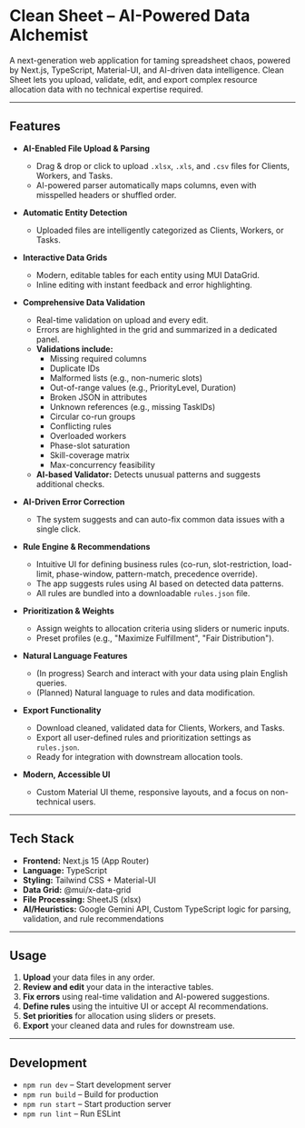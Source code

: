 # Clean Sheet – AI-Powered Data Alchemist

A next-generation web application for taming spreadsheet chaos, powered by Next.js, TypeScript, Material-UI, and AI-driven data intelligence. Clean Sheet lets you upload, validate, edit, and export complex resource allocation data with no technical expertise required.

---

## Features

- **AI-Enabled File Upload & Parsing**
  - Drag & drop or click to upload `.xlsx`, `.xls`, and `.csv` files for Clients, Workers, and Tasks.
  - AI-powered parser automatically maps columns, even with misspelled headers or shuffled order.

- **Automatic Entity Detection**
  - Uploaded files are intelligently categorized as Clients, Workers, or Tasks.

- **Interactive Data Grids**
  - Modern, editable tables for each entity using MUI DataGrid.
  - Inline editing with instant feedback and error highlighting.

- **Comprehensive Data Validation**
  - Real-time validation on upload and every edit.
  - Errors are highlighted in the grid and summarized in a dedicated panel.
  - **Validations include:**  
    - Missing required columns  
    - Duplicate IDs  
    - Malformed lists (e.g., non-numeric slots)  
    - Out-of-range values (e.g., PriorityLevel, Duration)  
    - Broken JSON in attributes  
    - Unknown references (e.g., missing TaskIDs)  
    - Circular co-run groups  
    - Conflicting rules  
    - Overloaded workers  
    - Phase-slot saturation  
    - Skill-coverage matrix  
    - Max-concurrency feasibility  
  - **AI-based Validator:** Detects unusual patterns and suggests additional checks.

- **AI-Driven Error Correction**
  - The system suggests and can auto-fix common data issues with a single click.

- **Rule Engine & Recommendations**
  - Intuitive UI for defining business rules (co-run, slot-restriction, load-limit, phase-window, pattern-match, precedence override).
  - The app suggests rules using AI based on detected data patterns.
  - All rules are bundled into a downloadable `rules.json` file.

- **Prioritization & Weights**
  - Assign weights to allocation criteria using sliders or numeric inputs.
  - Preset profiles (e.g., "Maximize Fulfillment", "Fair Distribution").

- **Natural Language Features**
  - (In progress) Search and interact with your data using plain English queries.
  - (Planned) Natural language to rules and data modification.

- **Export Functionality**
  - Download cleaned, validated data for Clients, Workers, and Tasks.
  - Export all user-defined rules and prioritization settings as `rules.json`.
  - Ready for integration with downstream allocation tools.

- **Modern, Accessible UI**
  - Custom Material UI theme, responsive layouts, and a focus on non-technical users.

---

## Tech Stack

- **Frontend:** Next.js 15 (App Router)
- **Language:** TypeScript
- **Styling:** Tailwind CSS + Material-UI
- **Data Grid:** @mui/x-data-grid
- **File Processing:** SheetJS (xlsx)
- **AI/Heuristics:** Google Gemini API, Custom TypeScript logic for parsing, validation, and rule recommendations

---

## Usage

1. **Upload** your data files in any order.
2. **Review and edit** your data in the interactive tables.
3. **Fix errors** using real-time validation and AI-powered suggestions.
4. **Define rules** using the intuitive UI or accept AI recommendations.
5. **Set priorities** for allocation using sliders or presets.
6. **Export** your cleaned data and rules for downstream use.

---

## Development

- `npm run dev` – Start development server
- `npm run build` – Build for production
- `npm run start` – Start production server
- `npm run lint` – Run ESLint